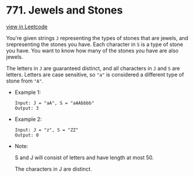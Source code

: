 # 771. Jewels and Stones
[view in Leetcode](https://leetcode.com/problems/jewels-and-stones/)

You're given strings ```J``` representing the types of stones that are jewels, and ```S```representing the stones you have.  Each character in ```S``` is a type of stone you have.  You want to know how many of the stones you have are also jewels.

The letters in ```J``` are guaranteed distinct, and all characters in ```J``` and ```S``` are letters. Letters are case sensitive, so ```"a"``` is considered a different type of stone from ```"A"```.

+ Example 1:
    ```
    Input: J = "aA", S = "aAAbbbb"
    Output: 3
    ```

+ Example 2:
    ```
    Input: J = "z", S = "ZZ"
    Output: 0
    ```

+ Note:

    S and J will consist of letters and have length at most 50.

    The characters in J are distinct.